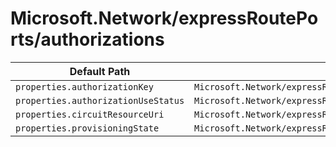 # Microsoft.Network/expressRoutePorts/authorizations

| Default Path | Alias |
|---|---|
| `properties.authorizationKey` | `Microsoft.Network/expressRoutePorts/authorizations/authorizationKey` |
| `properties.authorizationUseStatus` | `Microsoft.Network/expressRoutePorts/authorizations/authorizationUseStatus` |
| `properties.circuitResourceUri` | `Microsoft.Network/expressRoutePorts/authorizations/circuitResourceUri` |
| `properties.provisioningState` | `Microsoft.Network/expressRoutePorts/authorizations/provisioningState` |

